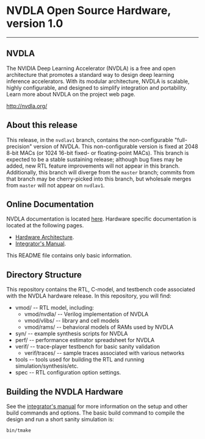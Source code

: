 # NVDLA Open Source Hardware, version 1.0
---

## NVDLA

The NVIDIA Deep Learning Accelerator (NVDLA) is a free and open architecture that promotes
a standard way to design deep learning inference accelerators. With its modular architecture,
NVDLA is scalable, highly configurable, and designed to simplify integration and portability.
Learn more about NVDLA on the project web page.

<http://nvdla.org/>

## About this release

This release, in the `nvdlav1` branch, contains the non-configurable
"full-precision" version of NVDLA.  This non-configurable version is fixed
at 2048 8-bit MACs (or 1024 16-bit fixed- or floating-point MACs).  This
branch is expected to be a stable sustaining release; although bug fixes may
be added, new RTL feature improvements will not appear in this branch. 
Additionally, this branch will diverge from the `master` branch; commits
from that branch may be cherry-picked into this branch, but wholesale merges
from `master` will not appear on `nvdlav1`.

## Online Documentation

NVDLA documentation is located [here](http://nvdla.org/contents.html).  Hardware specific 
documentation is located at the following pages.
* [Hardware Architecture](http://nvdla.org/hwarch.html).
* [Integrator's Manual](http://nvdla.org/integration_guide.html).

This README file contains only basic information.

## Directory Structure

This repository contains the RTL, C-model, and testbench code associated with the NVDLA hardware 
release.  In this repository, you will find:

  * vmod/ -- RTL model, including:
    * vmod/nvdla/ -- Verilog implementation of NVDLA
    * vmod/vlibs/ -- library and cell models
    * vmod/rams/ -- behavioral models of RAMs used by NVDLA
  * syn/ -- example synthesis scripts for NVDLA
  * perf/ -- performance estimator spreadsheet for NVDLA
  * verif/ -- trace-player testbench for basic sanity validation
    * verif/traces/ -- sample traces associated with various networks
  * tools -- tools used for building the RTL and running simulation/synthesis/etc.
  * spec -- RTL configuration option settings.

## Building the NVDLA Hardware

See the [integrator's manual](http://nvdla.org/integration_guide.html) for more information on 
the setup and other build commands and options.  The basic build command to compile the design
and run a short sanity simulation is:

    bin/tmake

